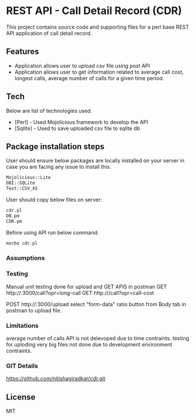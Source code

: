 # REST API - Call Detail Record (CDR)
This project contains source code and supporting files for a perl base REST API application of call detail record.

## Features
- Application allows user to upload csv file using post API
- Application allows user to get information related to average call cost, longest calls, average number of calls for a given time period.

## Tech
Below are list of technologies used.
- [Perl] - Used Mojolicious framework to develop the API
- [Sqlite] - Used to save uploaded csv file to sqlite db


## Package installation steps

User should ensure below packages are locally installed on your server in case you are facing any issue to install this. 
```bash
Mojolicious::Lite
DBI::SQLite
Text::CSV_XS
```

User should copy below files on server:
```bash
cdr.pl
DB.pm
CDR.pm
```
Before using API run below command:
```bash
morbo cdr.pl
```
### Assumptions


### Testing
Manual unit testing done for upload and GET APIS in postman
GET http://<URL>:3000/call?opr=long-call
GET http://<URL>/call?opr=call-cost

POST http://<URL>:3000/upload
select "form-data" ratio button from Body tab in postman to upload file.


### Limitations
average number of calls API is not delevoped due to time contraints.
testing for uploding very big files not done due to development environment contraints.


### GIT Details

https://github.com/nitishagiradkar/cdr.git



## License
MIT
